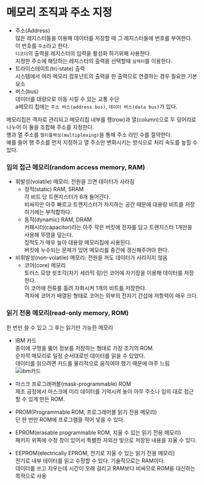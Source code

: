 # 메모리 조직과 주소 지정

- 주소(Address)  
많은 레지스터들을 이용해 데이터를 저장할 때 그 레지스터들에 번호를 부여한다. 이 번호를 `주소`라고 한다.  
`디코더`의 출력을 레지스터의 입력을 활성화 하기위해 사용한다.  
지정한 주소에 해당하는 레지스터의 출력을 선택할때 `실렉터`를 이용한다.  
- 트라이스테이트(tri-state) 출력  
시스템에서 여러 메모리 컴포넌트의 출력을 한 출력으로 연결하는 경우 필요한 기본 요소  
- 버스(bus)  
데이터를 대량으로 이동 시킬 수 있는 교통 수단  
a메모리 칩에는 `주소 버스(address bus)`, `데이터 버스(data bus)`가 있다.  
  
  
메모리칩은 격자로 관리되고 메모리칩 내부를 행(row)과 열(column)으로 두 덩어리로 나누어 이 둘을 조합해 주소를 지정한다.  
행과 열 주소를 `멀티플렉싱(multiplexing)`을 통해 주소 라인 수를 절약한다.  
예를 들어 행 주소를 먼저 지정하고 열 주소만 변화시키는 방식으로 처리 속도를 높힐 수 있다.  

### 임의 접근 메모리(random access memory, RAM)  
- 휘발성(volatile) 메모리: 전원을 끄면 데이터가 사라짐
    - 정적(static) RAM, SRAM  
    각 비트 당 트랜지스터가 6개 들어간다.  
    비싸지만 아주 빠르고 트랜지스터가 차지하는 공간 때문에 대용량 비트를 저장하기에는 부적합하다.  
    - 동적(dynamic) RAM, DRAM  
    커패시터(capacitor)라는 아주 작은 버킷에 전자를 담고 트랜지스터 1개만을 사용해 뚜껑을 덮는다.  
    집적도가 매우 높아 대용량 메모리칩에 사용된다.  
    버킷에 누수되는 문제가 있어 메모리를 중간에 갱신해주어야 한다.  
- 비휘발성(non-volatile) 메모리: 전원을 꺼도 데이터가 사라지지 않음    
    - 코어(core) 메모리  
    토러스 모양 쇳조각(자기 세라믹 링)인 코어에 자기장을 이용해 데이터를 저장한다.  
    이 코어에 전류를 흘려 자화시켜 1개의 비트를 저장한다.  
    격자에 코어가 배열된 형태로 코어는 외부의 전자기 간섭에 저항력이 매우 크다.  
    
### 읽기 전용 메모리(read-only memory, ROM)  
한 번만 쓸 수 있고 그 후는 읽기만 가능한 메모리  
- IBM 카드  
종이에 구멍을 뚫어 정보를 저장하는 형태로 가장 초기의 ROM.  
순차적 메모리로 일정 순서대로만 데이터를 읽을 수 있었다.  
데이터를 읽으려면 카드를 물리적으로 움직여야 했기 때문에 아주 느림  
![ibm카드](https://user-images.githubusercontent.com/91672778/169228303-f2ca1c2d-1a1f-4f85-9486-75e90bd67bfd.jpeg)  

- 마스크 프로그래머블(mask-programmable) ROM  
제조 공정에서 마스크에 미리 데이터를 기억시켜 놓아 아무 주소나 임의 대로 접근 할 수 있게 만든 ROM.  
- PROM(Programmable ROM, 프로그래머블 읽기 전용 메모리)  
단 한 번만 ROM에 프로그램을 적어 넣을 수 있다.  
- EPROM(erasable programmable ROM, 지울 수 있는 읽기 전용 메모리)  
패키지 위쪽에 수정 창이 있어서 특별한 자외선 빛으로 저장된 내용을 지울 수 있다.  
- EEPROM(electrically EPROM, 전기로 지울 수 있는 읽기 전용 메모리)  
전기로 내부 테이터를 읽고 수정할 수 있다. 기술적으로는 RAM이다.  
데이터를 쓰고 지우는데 시간이 오래 걸리고 RAM보다 비싸므로 ROM을 대신하는 목적으로 사용

    
